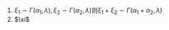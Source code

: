 1. $\xi_1\sim\Gamma(\alpha_1, \lambda),\xi_2\sim\Gamma(\alpha_2, \lambda)$则$\xi_1 + \xi_2 \sim \Gamma(\alpha_1+\alpha_2, \lambda)$
2. $\xi\$